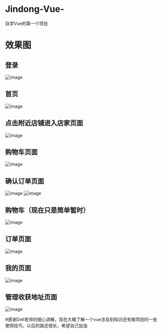# Jindong-Vue-
自学Vue的第一个项目
# 效果图
## 登录 
![image](https://user-images.githubusercontent.com/5031418/191648303-31306ca0-3fd5-4bad-b8ab-93691ecabcf9.png)
## 首页
![image](https://user-images.githubusercontent.com/5031418/191648353-806ebeb1-2fe6-4ca0-937a-e103890bc3f5.png)
## 点击附近店铺进入店家页面
![image](https://user-images.githubusercontent.com/5031418/191648445-5a202ead-7b7a-49ed-ab41-238132c55a72.png)
## 购物车页面
![image](https://user-images.githubusercontent.com/5031418/191648579-5aa1c243-a755-4c6e-8f3a-459d1eda58e4.png)
## 确认订单页面
![image](https://user-images.githubusercontent.com/5031418/191648706-b5a0a74c-3340-48e1-b5d0-25b84b1c6e49.png)
![image](https://user-images.githubusercontent.com/5031418/191648746-9b02b07e-0b63-40e8-bba3-8ae234c22420.png)
## 购物车（现在只是简单暂时）
![image](https://user-images.githubusercontent.com/5031418/191648801-378d46be-c50a-40a5-ade5-d14b77e2a520.png)
## 订单页面
![image](https://user-images.githubusercontent.com/5031418/191648888-5f1e0f6f-f001-43ed-92d1-509f4211efdc.png)

## 我的页面
![image](https://user-images.githubusercontent.com/5031418/191648923-87484c4a-f658-4d90-952f-c3931857fa39.png)
## 管理收获地址页面
 ![image](https://user-images.githubusercontent.com/5031418/191648976-c5b1fb9d-1ffa-4d1b-82da-5330852999c9.png)
 
#感谢Dell老师的细心讲解，现在大概了解一个vue涉及到知识还有做项目的一些使用技巧，以后的路还很长，希望自己加油


